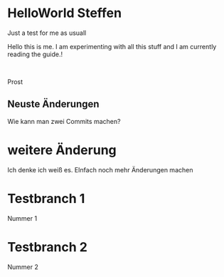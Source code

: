 # HelloWorld Steffen
Just a test for me as usuall

Hello this is me. I am experimenting with all this stuff and I am currently reading the guide.!

<br>

Prost

## Neuste Änderungen
Wie kann man zwei Commits machen?

# weitere Änderung
Ich denke ich weiß es. EInfach noch mehr Änderungen machen

# Testbranch 1
Nummer 1

# Testbranch 2
Nummer 2

